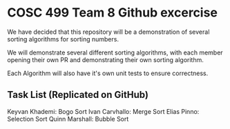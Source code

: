 # COSC 499 Team 8 Github excercise

We have decided that this repository will be a demonstration of several sorting algorithms for sorting numbers.

We will demonstrate several different sorting algorithms, with each member opening their own PR and demonstrating their own sorting algorithm.

Each Algorithm will also have it's own unit tests to ensure correctness.

## Task List (Replicated on GitHub)
Keyvan Khademi: Bogo Sort
Ivan Carvhallo: Merge Sort
Elias Pinno: Selection Sort
Quinn Marshall: Bubble Sort
